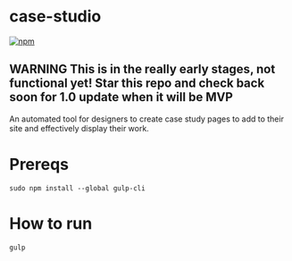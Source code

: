 # case-studio
[![npm](https://img.shields.io/npm/v/npm.svg?style=for-the-badge)]()

## WARNING This is in the really early stages, not functional yet! Star this repo and check back soon for 1.0 update when it will be MVP

An automated tool for designers to create case study pages to add to their site and effectively display their work.



# Prereqs

`sudo npm install --global gulp-cli`

# How to run

`gulp`  
